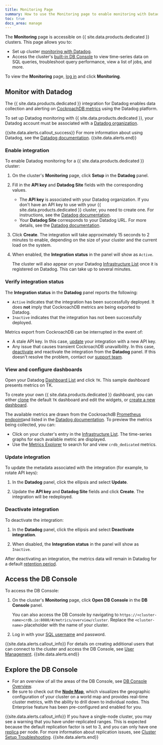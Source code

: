 ```yaml
---
title: Monitoring Page
summary: How to use the Monitoring page to enable monitoring with Datadog and access the DB Console.
toc: true
docs_area: manage
---
```


The **Monitoring** page is accessible on {{ site.data.products.dedicated }} clusters. This page allows you to:

- Set up cluster [monitoring with Datadog](#monitor-with-datadog).
- Access the cluster's [built-in DB Console](#access-the-db-console) to view time-series data on SQL queries, troubleshoot query performance, view a list of jobs, and more.

To view the **Monitoring** page, [log in](https://cockroachlabs.cloud/) and click **Monitoring**.

## Monitor with Datadog

The {{ site.data.products.dedicated }} integration for Datadog enables data collection and alerting on [CockroachDB metrics](https://docs.datadoghq.com/integrations/tk) using the Datadog platform.

To set up Datadog monitoring with {{ site.data.products.dedicated }}, your Datadog account must be associated with a [Datadog organization](https://docs.datadoghq.com/account_management/#organizations).

{{site.data.alerts.callout_success}}
For more information about using Datadog, see the [Datadog documentation](https://docs.datadoghq.com/).
{{site.data.alerts.end}}

### Enable integration

To enable Datadog monitoring for a {{ site.data.products.dedicated }} cluster:

1. On the cluster's **Monitoring** page, click **Setup** in the **Datadog** panel.

1. Fill in the **API key** and **Datadog Site** fields with the corresponding values.
    - The **API key** is associated with your Datadog organization. If you don't have an API key to use with your {{ site.data.products.dedicated }} cluster, you need to create one. For instructions, see the [Datadog documentation](https://docs.datadoghq.com/account_management/api-app-keys/#add-an-api-key-or-client-token).
    - Your **Datadog Site** corresponds to your Datadog URL. For more details, see the [Datadog documentation](https://docs.datadoghq.com/getting_started/site/).

1. Click **Create**. The integration will take approximately 15 seconds to 2 minutes to enable, depending on the size of your cluster and the current load on the system.

1. When enabled, the **Integration status** in the panel will show as `Active`.

    The cluster will also appear on your Datadog [Infrastructure List](https://docs.datadoghq.com/infrastructure/list/) once it is registered on Datadog. This can take up to several minutes.

### Verify integration status

The **Integration status** in the **Datadog** panel reports the following:

- `Active` indicates that the integration has been successfully deployed. It does **not** imply that CockroachDB metrics are being exported to Datadog.
- `Inactive` indicates that the integration has not been successfully deployed.

Metrics export from CockroachDB can be interrupted in the event of:

- A stale API key. In this case, [update](#update-integration) your integration with a new API key.
- Any issue that causes transient CockroachDB unavailbility. In this case, [deactivate](#deactivate-integration) and reactivate the integration from the **Datadog** panel. If this doesn't resolve the problem, contact our [support team](https://support.cockroachlabs.com/).

### View and configure dashboards

Open your Datadog [Dashboard List](https://docs.datadoghq.com/dashboards/#dashboard-list) and click `TK`. This sample dashboard presents metrics on TK.

To create your own {{ site.data.products.dedicated }} dashboard, you can either [clone](https://docs.datadoghq.com/dashboards/#clone-dashboard) the default `TK` dashboard and edit the widgets, or [create a new dashboard](https://docs.datadoghq.com/dashboards/#new-dashboard).

The available metrics are drawn from the CockroachdB [Prometheus endpoint](monitoring-and-alerting.html#prometheus-endpoint)and listed in the [Datadog documentation](https://docs.datadoghq.com/integrations/tk). To preview the metrics being collected, you can:

- Click on your cluster's entry in the [Infrastructure List](https://docs.datadoghq.com/infrastructure/list/). The time-series graphs for each available metric are displayed.
- Use the [Metrics Explorer](https://docs.datadoghq.com/metrics/explorer/) to search for and view `crdb_dedicated` metrics.

### Update integration

To update the metadata associated with the integration (for example, to rotate API keys):

1. In the **Datadog** panel, click the ellipsis and select **Update**.

1. Update the **API key** and **Datadog Site** fields and click **Create**. The integration will be redeployed. 

### Deactivate integration

To deactivate the integration:

1. In the **Datadog** panel, click the ellipsis and select **Deactivate integration**.

1. When disabled, the **Integration status** in the panel will show as `Inactive`.

After deactivating an integration, the metrics data will remain in Datadog for a default [retention period](https://docs.datadoghq.com/developers/guide/data-collection-resolution-retention/). 

## Access the DB Console

To access the DB Console:

1. On the cluster's **Monitoring** page, click **Open DB Console** in the **DB Console** panel.

    You can also access the DB Console by navigating to `https://<cluster-name>crdb.io:8080/#/metrics/overview/cluster`. Replace the `<cluster-name>` placeholder with the name of your cluster.

2. Log in with your [SQL username](user-authorization.html) and password.

{{site.data.alerts.callout_info}}
For details on creating additional users that can connect to the cluster and access the DB Console, see [User Management](user-authorization.html).
{{site.data.alerts.end}}

## Explore the DB Console

- For an overview of all the areas of the DB Console, see [DB Console Overview](../{{site.versions["stable"]}}/ui-overview.html).
- Be sure to check out the [**Node Map**](../{{site.versions["stable"]}}/ui-overview.html), which visualizes the geographic configuration of your cluster on a world map and provides real-time cluster metrics, with the ability to drill down to individual nodes. This Enterprise feature has been pre-configured and enabled for you.

{{site.data.alerts.callout_info}}
If you have a single-node cluster, you may see a warning that you have under-replicated ranges. This is expected because the default replication factor is set to 3, and you can only have one [replica](../{{site.versions["stable"]}}/architecture/overview.html#terms) per node. For more information about replication issues, see [Cluster Setup Troubleshooting](../{{site.versions["stable"]}}/cluster-setup-troubleshooting.html#db-console-shows-under-replicated-unavailable-ranges).
{{site.data.alerts.end}}